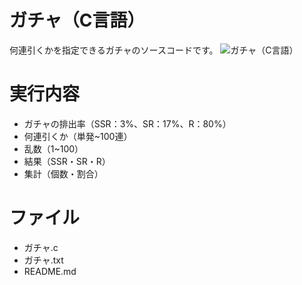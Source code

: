 # ガチャ（C言語）
何連引くかを指定できるガチャのソースコードです。
![ガチャ（C言語）](https://user-images.githubusercontent.com/84171334/188267948-6ea7fb6b-aec4-4e83-a7e2-30f5751bb583.jpg)

# 実行内容
- ガチャの排出率（SSR：3%、SR：17%、R：80%）
- 何連引くか（単発~100連）
- 乱数（1~100）
- 結果（SSR・SR・R）
- 集計（個数・割合）

# ファイル
- ガチャ.c
- ガチャ.txt
- README.md
